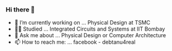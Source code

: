 ### Hi there 👋


<!--**debtanu09/debtanu09** is a ✨ _special_ ✨ repository because its `README.md` (this file) appears on your GitHub profile.
- 🌱 I’m currently learning ... 
- 👯 I’m looking to collaborate on ...
- 🤔 I’m looking for help with ...
- 😄 Pronouns: ...
- ⚡ Fun fact: ...
Here are some ideas to get you started:-->



- 🔭 I’m currently working on ... Physical Design at TSMC
- 👨‍🎓 Studied ... Integrated Circuits and Systems at IIT Bombay
- 💬 Ask me about ... Physical Design or Computer Architecture
- 📫 How to reach me: ... facebook - debtanu4real
